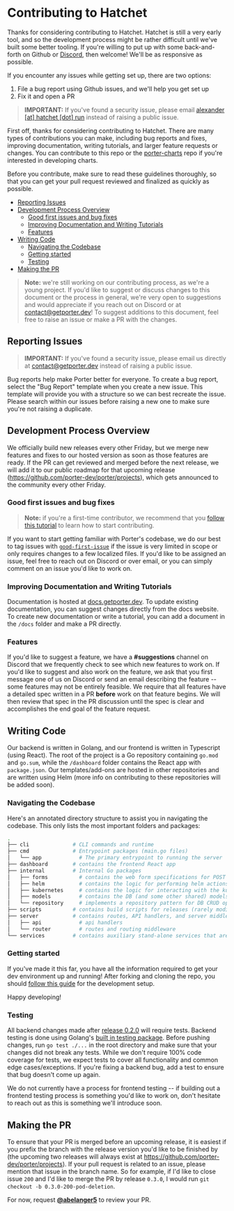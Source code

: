 # Contributing to Hatchet

Thanks for considering contributing to Hatchet. Hatchet is still a very early tool, and so the development process might be rather difficult until we've built some better tooling. If you're willing to put up with some back-and-forth on Github or [Discord](https://discord.gg/ZMeUafwH89), then welcome! We'll be as responsive as possible. 

If you encounter any issues while getting set up, there are two options:
1. File a bug report using Github issues, and we'll help you get set up
2. Fix it and open a PR

> **IMPORTANT:** If you've found a security issue, please email [alexander [at] hatchet [dot] run](mailto:alexander@hatchet.run) instead of raising a public issue.




First off, thanks for considering contributing to Hatchet. There are many types of contributions you can make, including bug reports and fixes, improving documentation, writing tutorials, and larger feature requests or changes. You can contribute to this repo or the [porter-charts](https://github.com/porter-dev/porter-charts) repo if you're interested in developing charts. 

Before you contribute, make sure to read these guidelines thoroughly, so that you can get your pull request reviewed and finalized as quickly as possible. 

- [Reporting Issues](#reporting-issues)
- [Development Process Overview](#development-process-overview)
  * [Good first issues and bug fixes](#good-first-issues-and-bug-fixes)
  * [Improving Documentation and Writing Tutorials](#improving-documentation-and-writing-tutorials)
  * [Features](#features)
- [Writing Code](#writing-code)
  * [Navigating the Codebase](#navigating-the-codebase)
  * [Getting started](#getting-started)
  * [Testing](#testing)
- [Making the PR](#making-the-pr)

> **Note:** we're still working on our contributing process, as we're a young project. If you'd like to suggest or discuss changes to this document or the process in general, we're very open to suggestions and would appreciate if you reach out on Discord or at [contact@getporter.dev](mailto:contact@getporter.dev)! To suggest additions to this document, feel free to raise an issue or make a PR with the changes. 

## Reporting Issues

> **IMPORTANT:** If you've found a security issue, please email us directly at [contact@getporter.dev](mailto:contact@getporter.dev) instead of raising a public issue.

Bug reports help make Porter better for everyone. To create a bug report, select the "Bug Report" template when you create a new issue. This template will provide you with a structure so we can best recreate the issue. Please search within our issues before raising a new one to make sure you're not raising a duplicate.

## Development Process Overview 

We officially build new releases every other Friday, but we merge new features and fixes to our hosted version as soon as those features are ready. If the PR can get reviewed and merged before the next release, we will add it to our public roadmap for that upcoming release (https://github.com/porter-dev/porter/projects), which gets announced to the community every other Friday.

### Good first issues and bug fixes

> **Note:** if you're a first-time contributor, we recommend that you [follow this tutorial](http://makeapullrequest.com/) to learn how to start contributing. 

If you want to start getting familiar with Porter's codebase, we do our best to tag issues with [`good-first-issue`](https://github.com/porter-dev/porter/labels/good%20first%20issue) if the issue is very limited in scope or only requires changes to a few localized files. If you'd like to be assigned an issue, feel free to reach out on Discord or over email, or you can simply comment on an issue you'd like to work on. 

### Improving Documentation and Writing Tutorials

Documentation is hosted at [docs.getporter.dev](https://docs.getporter.dev). To update existing documentation, you can suggest changes directly from the docs website. To create new documentation or write a tutorial, you can add a document in the `/docs` folder and make a PR directly. 

### Features

If you'd like to suggest a feature, we have a **#suggestions** channel on Discord that we frequently check to see which new features to work on. If you'd like to suggest and also work on the feature, we ask that you first message one of us on Discord or send an email describing the feature -- some features may not be entirely feasible. We require that all features have a detailed spec written in a PR **before** work on that feature begins. We will then review that spec in the PR discussion until the spec is clear and accomplishes the end goal of the feature request. 

## Writing Code 

Our backend is written in Golang, and our frontend is written in Typescript (using React). The root of the project is a Go repository containing `go.mod` and `go.sum`, while the `/dashboard` folder contains the React app with `package.json`. Our templates/add-ons are hosted in other repositories and are written using Helm (more info on contributing to these repositories will be added soon). 

### Navigating the Codebase

Here's an annotated directory structure to assist you in navigating the codebase. This only lists the most important folders and packages: 

```bash
.
├── cli              # CLI commands and runtime
├── cmd              # Entrypoint packages (main.go files)
│   └── app            # The primary entrypoint to running the server
├── dashboard        # contains the frontend React app
├── internal         # Internal Go packages
│   ├── forms          # contains the web form specifications for POST requests
│   ├── helm           # contains the logic for performing helm actions
│   ├── kubernetes     # contains the logic for interacting with the kubernetes api
│   ├── models         # contains the DB (and some other shared) models
│   └── repository     # implements a repository pattern for DB CRUD operations using gorm
├── scripts          # contains build scripts for releases (rarely modified)
├── server           # contains routes, API handlers, and server middleware
│   ├── api            # api handlers
│   └── router         # routes and routing middleware
└── services         # contains auxiliary stand-alone services that are run on Porter
```

### Getting started

If you've made it this far, you have all the information required to get your dev environment up and running! After forking and cloning the repo, you should [follow this guide](/docs/developing/setup.md) for the development setup. 

Happy developing!

### Testing 

All backend changes made after [release 0.2.0](https://github.com/porter-dev/porter/projects/2) will require tests. Backend testing is done using Golang's [built in testing package](https://golang.org/pkg/testing/). Before pushing changes, run `go test ./...` in the root directory and make sure that your changes did not break any tests. While we don't require 100% code coverage for tests, we expect tests to cover all functionality and common edge cases/exceptions. If you're fixing a backend bug, add a test to ensure that bug doesn't come up again. 

We do not currently have a process for frontend testing -- if building out a frontend testing process is something you'd like to work on, don't hesitate to reach out as this is something we'll introduce soon. 

## Making the PR

To ensure that your PR is merged before an upcoming release, it is easiest if you prefix the branch with the release version you'd like to be finished by (the upcoming two releases will always exist at https://github.com/porter-dev/porter/projects). If your pull request is related to an issue, please mention that issue in the branch name. So for example, if I'd like to close issue `200` and I'd like to merge the PR by release `0.3.0`, I would run `git checkout -b 0.3.0-200-pod-deletion`. 

For now, request [**@abelanger5**](https://github.com/abelanger5) to review your PR. 